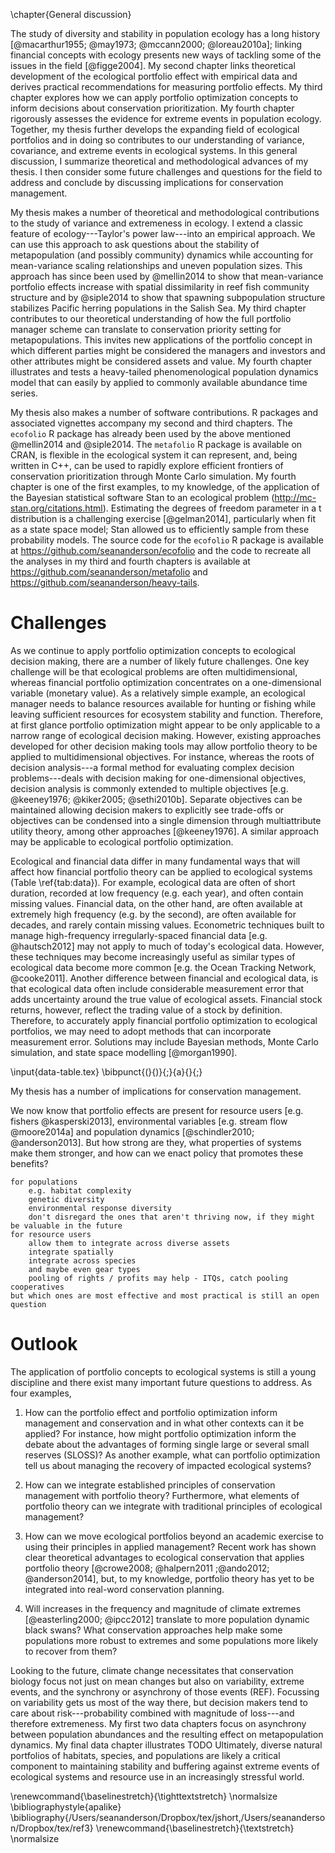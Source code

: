 <!--Strengths of portfolio perspective: units theories emphasizes variance conveys-->
<!--diversification and risk-->
<!--ability of response diversity to create stable and productive metapopulation-->
<!--portfolios... how efficient frontiers can illustrate inherent tradeoffs in-->
<!--management or conservation decisions (decreasing habitat scenario of metafolio)-->

<!--How we can measure synchrony in a Bayesian context... powerful tool to-->
<!--separating synchrony and variability components in communities and-->
<!--metapopulations-->

<!--Ways forward:-->
<!--Black swans-->
<!--synchrony modelling-->
<!--applying population dynamics portfolio optimization-->
<!--experimental work exploring the portfolio effect and portfolio management-->
<!--role of response diversity in stabilizing populations, metapopulations, and communities-->

\chapter{General discussion}

The study of diversity and stability in population ecology has a long history
[@macarthur1955; @may1973; @mccann2000; @loreau2010a]; linking financial
concepts with ecology presents new ways of tackling some of the issues in the
field [@figge2004]. My second chapter links theoretical development of the
ecological portfolio effect with empirical data and derives practical
recommendations for measuring portfolio effects. My third chapter explores how
we can apply portfolio optimization concepts to inform decisions about
conservation prioritization. My fourth chapter rigorously assesses the evidence
for extreme events in population ecology. Together, my thesis further develops
the expanding field of ecological portfolios and in doing so contributes to our
understanding of variance, covariance, and extreme events in ecological
systems. In this general discussion, I summarize theoretical and
methodological advances of my thesis. I then consider some future challenges
and questions for the field to address and conclude by discussing implications
for conservation management.

My thesis makes a number of theoretical and methodological contributions to the
study of variance and extremeness in ecology. I extend a classic feature of
ecology---Taylor's power law---into an empirical approach. We can use this
approach to ask questions about the stability of metapopulation (and possibly
community) dynamics while accounting for mean-variance scaling relationships
and uneven population sizes. This approach has since been used by @mellin2014
to show that mean-variance portfolio effects increase with spatial
dissimilarity in reef fish community structure and by @siple2014 to show that
spawning subpopulation structure stabilizes Pacific herring populations in the
Salish Sea. My third chapter contributes to our theoretical understanding of
how the full portfolio manager scheme can translate to conservation priority
setting for metapopulations. This invites new applications of the portfolio
concept in which different parties might be considered the managers and
investors and other attributes might be considered assets and value. My fourth
chapter illustrates and tests a heavy-tailed phenomenological population
dynamics model that can easily by applied to commonly available abundance time
series.

My thesis also makes a number of software contributions. R packages and
associated vignettes accompany my second and third chapters. The `ecofolio` R
package has already been used by the above mentioned @mellin2014 and
@siple2014. The `metafolio` R package is available on CRAN, is flexible in the
ecological system it can represent, and, being written in C++, can be used to
rapidly explore efficient frontiers of conservation prioritization through
Monte Carlo simulation. My fourth chapter is one of the first examples, to my
knowledge, of the application of the Bayesian statistical software Stan to an
ecological problem (<http://mc-stan.org/citations.html>). Estimating the
degrees of freedom parameter in a t distribution is a challenging exercise
[@gelman2014], particularly when fit as a state space model; Stan allowed us to
efficiently sample from these probability models. The source code for the
`ecofolio` R package is available at <https://github.com/seananderson/ecofolio>
and the code to recreate all the analyses in my third and fourth chapters is
available at <https://github.com/seananderson/metafolio> and
<https://github.com/seananderson/heavy-tails>.

# Challenges

As we continue to apply portfolio optimization concepts to ecological decision
making, there are a number of likely future challenges. One key challenge will
be that ecological problems are often multidimensional, whereas financial
portfolio optimization concentrates on a one-dimensional variable (monetary
value). As a relatively simple example, an ecological manager needs to balance
resources available for hunting or fishing while leaving sufficient resources
for ecosystem stability and function. Therefore, at first glance portfolio
optimization might appear to be only applicable to a narrow range of ecological
decision making. However, existing approaches developed for other decision
making tools may allow portfolio theory to be applied to multidimensional
objectives. For instance, whereas the roots of decision analysis---a formal
method for evaluating complex decision problems---deals with decision making
for one-dimensional objectives, decision analysis is commonly extended to
multiple objectives [e.g. @keeney1976; @kiker2005; @sethi2010b]. Separate
objectives can be maintained allowing decision makers to explicitly see
trade-offs or objectives can be condensed into a single dimension through
multiattribute utility theory, among other approaches [@keeney1976]. A similar
approach may be applicable to ecological portfolio optimization.

Ecological and financial data differ in many fundamental ways that will affect
how financial portfolio theory can be applied to ecological systems (Table
\ref{tab:data}). For example, ecological data are often of short duration,
recorded at low frequency (e.g. each year), and often contain missing values.
Financial data, on the other hand, are often available at extremely high
frequency (e.g. by the second), are often available for decades, and rarely
contain missing values. Econometric techniques built to manage high-frequency
irregularly-spaced financial data [e.g. @hautsch2012] may not apply to much of
today's ecological data. However, these techniques may become increasingly
useful as similar types of ecological data become more common [e.g. the Ocean
Tracking Network, @cooke2011]. Another difference between financial and
ecological data, is that ecological data often include considerable measurement
error that adds uncertainty around the true value of ecological assets.
Financial stock returns, however, reflect the trading value of a stock by
definition. Therefore, to accurately apply financial portfolio optimization to
ecological portfolios, we may need to adopt methods that can incorporate
measurement error. Solutions may include Bayesian methods, Monte Carlo
simulation, and state space modelling [@morgan1990].

\input{data-table.tex}
\bibpunct{(}{)}{;}{a}{}{;}

My thesis has a number of implications for conservation management.

We now know that portfolio effects are present for resource users [e.g. fishers
@kasperski2013], environmental variables [e.g. stream flow @moore2014a] and
population dynamics [@schindler2010; @anderson2013]. But how strong are they,
what properties of systems make them stronger, and how can we enact policy that
promotes these benefits?

	for populations
		e.g. habitat complexity
		genetic diversity
		environmental response diversity
		don't disregard the ones that aren't thriving now, if they might be valuable in the future
	for resource users
		allow them to integrate across diverse assets
		integrate spatially
		integrate across species
		and maybe even gear types
		pooling of rights / profits may help - ITQs, catch pooling cooperatives
	but which ones are most effective and most practical is still an open question

# Outlook

The application of portfolio concepts to ecological systems is still a young
discipline and there exist many important future questions to address. As four
examples,

1. How can the portfolio effect and portfolio optimization inform management
   and conservation and in what other contexts can it be applied? For instance,
   how might portfolio optimization inform the debate about the advantages of
   forming single large or several small reserves (SLOSS)? As another example,
   what can portfolio optimization tell us about managing the recovery of
   impacted ecological systems?

2. How can we integrate established principles of conservation management with
   portfolio theory? Furthermore, what elements of portfolio theory can we
   integrate with traditional principles of ecological management?

3. How can we move ecological portfolios beyond an academic exercise to using
   their principles in applied management? Recent work has shown clear
   theoretical advantages to ecological conservation that applies portfolio
   theory [@crowe2008; @halpern2011 ;@ando2012; @anderson2014], but, to my
   knowledge, portfolio theory has yet to be integrated into real-word
   conservation planning.

4. Will increases in the frequency and magnitude of climate extremes
   [@easterling2000; @ipcc2012] translate to more population dynamic black
   swans? What conservation approaches help make some populations more robust
   to extremes and some populations more likely to recover from them?

Looking to the future, climate change necessitates that conservation biology
focus not just on mean changes but also on variability, extreme events, and the
synchrony or asynchrony of those events (REF). Focussing on variability gets us
most of the way there, but decision makers tend to care about
risk---probability combined with magnitude of loss---and therefore extremeness.
My first two data chapters focus on asynchrony between population abundances
and the resulting effect on metapopulation dynamics. My final data chapter
illustrates TODO Ultimately, diverse natural portfolios of habitats, species,
and populations are likely a critical component to maintaining stability and
buffering against extreme events of ecological systems and resource use in an
increasingly stressful world.


<!--My last chapter focuses on extreme events for individual populations and most of the black swan events I detected were related to climate. While diverse ecological portfolios can buffer variance, they may be particularly well suited to buffer population extremes. To do so, -->

<!--Most of the black swan events I found were extreme events were climate related... a diversity of habitat availability or genetic diversity can help protect against extreme climate as the population has pockets of diverse 'assets'-->


<!--# Recommendations-->

<!--I make the following recommendations:-->

<!--1. Consider whether conservation problems can fit into a portfolio framework. Simultaneously considering how management actions affect mean responses and variability (or risk) of responses is a powerful conservation management tool and can be integrated with decision analysis.-->

<!--2. Portfolio optimization can be applied right now in cases where 'investors', 'assets', and 'reinvestment' concepts are clear and where there are a limited number of objectives to optimize. For example, we can use portfolio optimization to set habitat conservation priorities for salmon populations under climate change uncertainty [@anderson2014].-->

<!--3. A rich area of research is exploring how we can apply portfolio optimization to ecological decision making for systems where data properties differ substantially from financial data. Another important area of applied research is determining how we can operationalize the outputs of ecological portfolio optimization into conservation decisions.-->

<!--4. Even if not used as a research tool, portfolios provide a compelling metaphor to communicate the sometimes-abstract concept of biological diversity and its impact on risk, uncertainty, and variability to conservation managers and the public.-->

\renewcommand{\baselinestretch}{\tighttextstretch}
\normalsize
\bibliographystyle{apalike}
\bibliography{/Users/seananderson/Dropbox/tex/jshort,/Users/seananderson/Dropbox/tex/ref3}
\renewcommand{\baselinestretch}{\textstretch}
\normalsize
